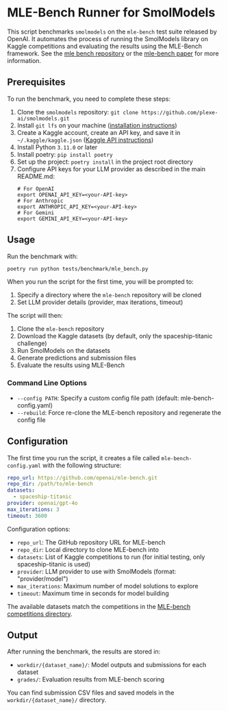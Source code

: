 # MLE-Bench Runner for SmolModels

This script benchmarks `smolmodels` on the `mle-bench` test suite released by OpenAI. It automates the process of running the SmolModels library on Kaggle competitions and evaluating the results using the MLE-Bench framework. See the [mle bench repository](https://github.com/openai/mle-bench) or the [mle-bench paper](https://openai.com/index/mle-bench/) for more information.

## Prerequisites

To run the benchmark, you need to complete these steps:

1. Clone the `smolmodels` repository: `git clone https://github.com/plexe-ai/smolmodels.git`
2. Install `git lfs` on your machine ([installation instructions](https://git-lfs.com/))
3. Create a Kaggle account, create an API key, and save it in `~/.kaggle/kaggle.json` ([Kaggle API instructions](https://www.kaggle.com/docs/api))
4. Install Python `3.11.0` or later
5. Install poetry: `pip install poetry`
6. Set up the project: `poetry install` in the project root directory
7. Configure API keys for your LLM provider as described in the main README.md:
   ```
   # For OpenAI
   export OPENAI_API_KEY=<your-API-key>
   # For Anthropic
   export ANTHROPIC_API_KEY=<your-API-key>
   # For Gemini
   export GEMINI_API_KEY=<your-API-key>
   ```

## Usage

Run the benchmark with:

```bash
poetry run python tests/benchmark/mle_bench.py
```

When you run the script for the first time, you will be prompted to:
1. Specify a directory where the `mle-bench` repository will be cloned
2. Set LLM provider details (provider, max iterations, timeout)

The script will then:
1. Clone the `mle-bench` repository
2. Download the Kaggle datasets (by default, only the spaceship-titanic challenge)
3. Run SmolModels on the datasets
4. Generate predictions and submission files
5. Evaluate the results using MLE-Bench

### Command Line Options

- `--config PATH`: Specify a custom config file path (default: mle-bench-config.yaml)
- `--rebuild`: Force re-clone the MLE-bench repository and regenerate the config file

## Configuration

The first time you run the script, it creates a file called `mle-bench-config.yaml` with the following structure:

```yaml
repo_url: https://github.com/openai/mle-bench.git
repo_dir: /path/to/mle-bench
datasets:
  - spaceship-titanic
provider: openai/gpt-4o
max_iterations: 3
timeout: 3600
```

Configuration options:

- `repo_url`: The GitHub repository URL for MLE-bench
- `repo_dir`: Local directory to clone MLE-bench into
- `datasets`: List of Kaggle competitions to run (for initial testing, only spaceship-titanic is used)
- `provider`: LLM provider to use with SmolModels (format: "provider/model")
- `max_iterations`: Maximum number of model solutions to explore
- `timeout`: Maximum time in seconds for model building

The available datasets match the competitions in the [MLE-bench competitions directory](https://github.com/openai/mle-bench/tree/main/mlebench/competitions).

## Output

After running the benchmark, the results are stored in:
- `workdir/{dataset_name}/`: Model outputs and submissions for each dataset
- `grades/`: Evaluation results from MLE-bench scoring

You can find submission CSV files and saved models in the `workdir/{dataset_name}/` directory.